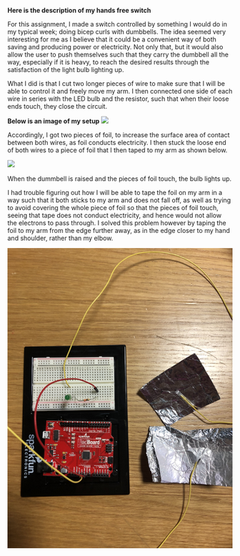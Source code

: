 **Here is the description of my hands free switch**

For this assignment, I made a switch controlled by something I would do in my typical week; doing bicep curls with dumbbells. The idea seemed very interesting for me as I believe that it could be a convenient way of both saving and producing power or electricity. Not only that, but it would also allow the user to push themselves such that they carry the dumbbell all the way, especially if it is heavy, to reach the desired results through the satisfaction of the light bulb lighting up.

What I did is that I cut two longer pieces of wire to make sure that I will be able to control it and freely move my arm. I then connected one side of each wire in series with the LED bulb and the resistor, such that when their loose ends touch, they close the circuit.

**Below is an image of my setup**
![](setup.PNG)

Accordingly, I got two pieces of foil, to increase the surface area of contact between both wires, as foil conducts electricity. I then stuck the loose end of both wires to a piece of foil that I then taped to my arm as shown below. 

![](connections.PNG)

When the dummbell is raised and the pieces of foil touch, the bulb lights up.

I had trouble figuring out how I will be able to tape the foil on my arm in a way such that it both sticks to my arm and does not fall off, as well as trying to avoid covering the whole piece of foil so that the pieces of foil touch, seeing that tape does not conduct electricity, and hence would not allow the electrons to pass through. I solved this problem however by taping the foil to my arm from the edge further away, as in the edge closer to my hand and shoulder, rather than my elbow.

![](close-up.jpg)
